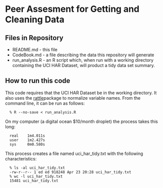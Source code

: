 Peer Assesment for Getting and Cleaning Data
=========================================================

Files in Repository
----------------------------

* README.md - this file
* CodeBook.md - a file describing the data this repository will generate
* run_analysis.R - an R script which, when run with a working directory containing the UCI HAR Dataset, will product a tidy data set summary.

How to run this code
----------------------------

This code requires that the UCI HAR Dataset be in the working directory. It also uses the 
[rattle](http://cran.r-project.org/web/packages/rattle/index.html)package to normalize variable names.
From the command line, it can be run as follows:

      % R --no-save < run_analysis.R 
      
On my computer (a digital ocean $10/month droplet) the process takes this long:

      real    1m4.011s
      user    1m2.427s
      sys     0m0.580s
      
This process creates a file named uci_har_tidy.txt with the following characteristics:

      % ls -al uci_har_tidy.txt
      -rw-r--r-- 1 ed ed 918248 Apr 23 20:28 uci_har_tidy.txt
      % wc -l uci_har_tidy.txt 
      15481 uci_har_tidy.txt